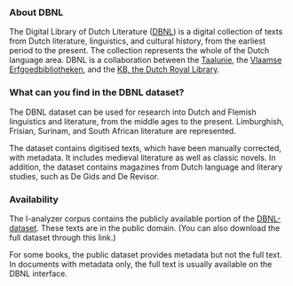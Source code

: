 ### About DBNL

The Digital Library of Dutch Literature ([DBNL](https://www.dbnl.org/)) is a digital collection of texts from Dutch literature, linguistics, and cultural history, from the earliest period to the present. The collection represents the whole of the Dutch language area. DBNL is a collaboration between the [Taalunie](https://taalunie.org/), the [Vlaamse Erfgoedbibliotheken](https://vlaamse-erfgoedbibliotheken.be/), and the [KB, the Dutch Royal Library](https://www.kb.nl/).

### What can you find in the DBNL dataset?

The DBNL dataset can be used for research into Dutch and Flemish linguistics and literature, from the middle ages to the present. Limburghish, Frisian, Surinam, and South African literature are represented.

The dataset contains digitised texts, which have been manually corrected, with metadata. It includes medieval literature as well as classic novels. In addition, the dataset contains magazines from Dutch language and literary studies, such as De Gids and De Revisor.

### Availability

The I-analyzer corpus contains the publicly available portion of the [DBNL-dataset](https://www.kb.nl/onderzoeken-vinden/datasets/dbnl-dataset). These texts are in the public domain. (You can also download the full dataset through this link.)

For some books, the public dataset provides metadata but not the full text. In documents with metadata only, the full text is usually available on the DBNL interface.
